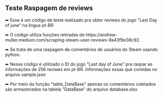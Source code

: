 <h1></h1>

<h2><a name="about"> Teste Raspagem de reviews</a></h2>
<p>➥ Esse é um código de teste realizado pra obter reviews do jogo "Last Day of june" na língua pt-BR</p>
<p>➥ O código utiliza funções retiradas de https://andrew-muller.medium.com/scraping-steam-user-reviews-9a43f9e38c92.</p>
<p>➥ Se trata de uma raspagem de comentários de usuários do Steam usando python.</p>
<p>➥ Nesse código é utilizado o ID do jogo "Last day of June" pra raspar as informações de 256 reviwes em pt-BR. Informações essas que contidas no arquivo sample.json</p>
<p>➥ Por meio da função "table_DataBase" apenas os comentários coletados são armazenados na tabela "DataBase" do arquivo database.xlsx </p>

<h1></h1>
